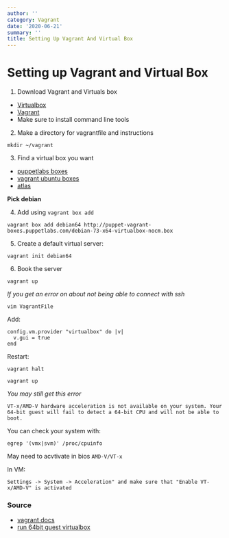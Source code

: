 ```yaml
---
author: ''
category: Vagrant
date: '2020-06-21'
summary: ''
title: Setting Up Vagrant And Virtual Box
---
```

# Setting up Vagrant and Virtual Box

1. Download Vagrant and Virtuals box

* [Virtualbox](https://www.virtualbox.org/wiki/Linux_Downloads)
* [Vagrant](http://www.vagrantup.com/downloads)
* Make sure to install command line tools

2. Make a directory for vagrantfile and instructions

```
mkdir ~/vagrant
```

3. Find a virtual box you want

* [puppetlabs boxes](http://puppet-vagrant-boxes.puppetlabs.com/)
* [vagrant ubuntu boxes](https://github.com/mitchellh/vagrant/wiki/Available-Vagrant-Boxes)
* [atlas](https://atlas.hashicorp.com/boxes/search)

**Pick debian**

4. Add using `vagrant box add`

```
vagrant box add debian64 http://puppet-vagrant-boxes.puppetlabs.com/debian-73-x64-virtualbox-nocm.box
```

5. Create a default virtual server:

```
vagrant init debian64
```

6. Book the server
```
vagrant up
```

*If you get an error on about not being able to connect with ssh*

```
vim VagrantFile
```
Add:

```
config.vm.provider "virtualbox" do |v|
  v.gui = true
end
```
Restart:

```
vagrant halt

vagrant up
```

*You may still get this error*

```
VT-x/AMD-V hardware acceleration is not available on your system. Your 64-bit guest will fail to detect a 64-bit CPU and will not be able to boot.
```

You can check your system with:

```
egrep '(vmx|svm)' /proc/cpuinfo
```

May need to acvtivate in bios `AMD-V/VT-x`

 In VM:

 ```
 Settings -> System -> Acceleration" and make sure that "Enable VT-x/AMD-V" is activated
 ```

### Source

* [vagrant docs](https://docs.vagrantup.com/v2/virtualbox/configuration.html)
* [run 64bit guest virtualbox](http://askubuntu.com/questions/41550/how-do-i-run-a-64-bit-guest-in-virtualbox)
